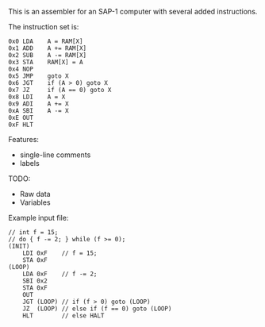 This is an assembler for an SAP-1 computer with several added instructions.

The instruction set is:

	0x0 LDA    A = RAM[X]
	0x1 ADD    A += RAM[X]
	0x2 SUB    A -= RAM[X]
	0x3 STA    RAM[X] = A
	0x4 NOP
	0x5 JMP    goto X
	0x6 JGT    if (A > 0) goto X
	0x7 JZ     if (A == 0) goto X
	0x8 LDI    A = X
	0x9 ADI    A += X
	0xA SBI    A -= X
	0xE OUT
	0xF HLT

Features:
* single-line comments
* labels

TODO:
* Raw data
* Variables


Example input file:

	// int f = 15;
	// do { f -= 2; } while (f >= 0);
	(INIT)
		LDI 0xF    // f = 15;
		STA 0xF
	(LOOP)
		LDA 0xF    // f -= 2;
		SBI 0x2
		STA 0xF
		OUT
		JGT (LOOP) // if (f > 0) goto (LOOP)
		JZ  (LOOP) // else if (f == 0) goto (LOOP)
		HLT        // else HALT

